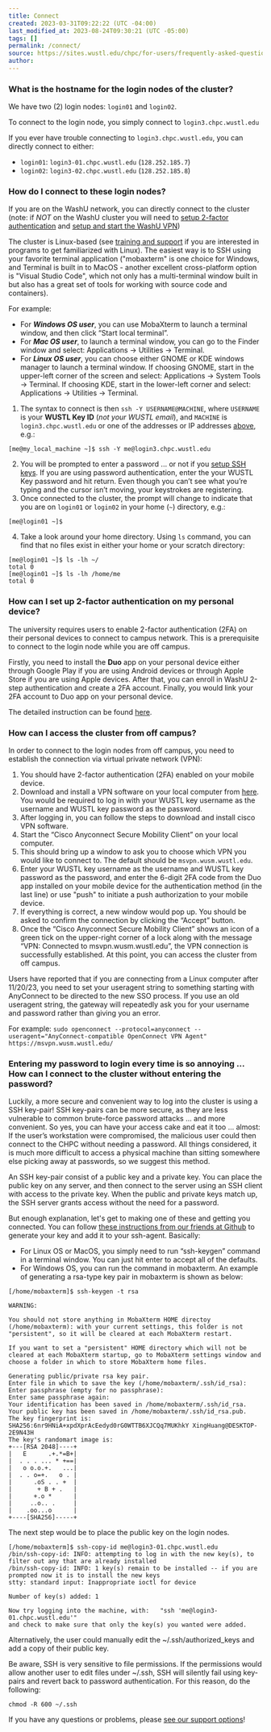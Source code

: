 ```yaml
---
title: Connect
created: 2023-03-31T09:22:22 (UTC -04:00)
last_modified_at: 2023-08-24T09:30:21 (UTC -05:00)
tags: []
permalink: /connect/
source: https://sites.wustl.edu/chpc/for-users/frequently-asked-questions-faq/connecting-to-login-nodes-1/
author:
---
```


### What is the hostname for the login nodes of the cluster?

We have two (2) login nodes: `login01` and `login02`.

To connect to the login node, you simply connect to `login3.chpc.wustl.edu`

If you ever have trouble connecting to `login3.chpc.wustl.edu`, you can directly connect to either:
- `login01`: `login3-01.chpc.wustl.edu` (`128.252.185.7`)
- `login02`: `login3-02.chpc.wustl.edu` (`128.252.185.8`)

### How do I connect to these login nodes?
If you are on the WashU network, you can directly connect to the cluster (note: if _NOT_ on the WashU cluster you will need to [setup 2-factor authentication](#how-can-i-set-up-2-factor-authentication-on-my-personal-device) and [setup and start the WashU VPN](#how-can-i-access-the-cluster-from-off-campus))

The cluster is Linux-based (see [training and support](training-and-support.md) if you are interested in programs to get familiarized with Linux). The easiest way is to SSH using your favorite terminal application ("mobaxterm" is one choice for Windows, and Terminal is built in to MacOS - another excellent cross-platform option is "Visual Studio Code", which not only has a multi-terminal window built in but also has a great set of tools for working with source code and containers).

For example:
* For _**Windows OS user**_, you can use MobaXterm to launch a terminal window, and then click “Start local terminal”.
* For _**Mac OS user**_, to launch a terminal window, you can go to the Finder window and select: Applications -> Utilities -> Terminal.
* For _**Linux OS user**_, you can choose either GNOME or KDE windows manager to launch a terminal window. If choosing GNOME, start in the upper-left corner of the screen and select:
Applications -> System Tools -> Terminal. If choosing KDE, start in the lower-left corner and select: Applications -> Utilities -> Terminal.

1. The syntax to connect is then `ssh -Y USERNAME@MACHINE`, where `USERNAME` is your **WUSTL Key ID** (_not your WUSTL email_), and `MACHINE` is `login3.chpc.wustl.edu` or one of the addresses or IP addresses [above](#how-do-i-connect-to-these-login-nodes), e.g.:
```
[me@my_local_machine ~]$ ssh -Y me@login3.chpc.wustl.edu
```
2. You will be prompted to enter a password ... or not if you [setup SSH keys](#entering-my-password-to-login-every-time-is-so-annoying--how-can-i-connect-to-the-cluster-without-entering-the-password). If you are using password authentication, enter the your WUSTL Key password and hit return. Even though you can’t see what you’re typing and the cursor isn’t moving,
your keystrokes are registering.
3. Once connected to the cluster, the prompt will change to indicate that you are on `login01` or `login02` in your home (`~`) directory, e.g.:
```
[me@login01 ~]$
```
4. Take a look around your home directory. Using `ls` command, you can find that no files exist in either your home or your scratch directory:
```
[me@login01 ~]$ ls -lh ~/
total 0
[me@login01 ~]$ ls -lh /home/me
total 0
```

### How can I set up 2-factor authentication on my personal device?

The university requires users to enable 2-factor authentication (2FA) on their personal devices to connect to campus network. This is a prerequisite to connect to the login node while you are off campus.

Firstly, you need to install the **Duo** app on your personal device either through Google Play if you are using Android devices or through Apple Store if you are using Apple devices. After that, you can enroll in WashU 2-step authentication and create a 2FA account. Finally, you would link your 2FA account to Duo app on your personal device.

The detailed instruction can be found [here](https://it.wustl.edu/items/2fa-enrollment/).

### How can I access the cluster from off campus?

In order to connect to the login nodes from off campus, you need to establish the connection via virtual private network (VPN):
1. You should have 2-factor authentication (2FA) enabled on your mobile device.
2. Download and install a VPN software on your local computer from [here](https://msvpn.wusm.wustl.edu/). You would be required to log in with your WUSTL key username as the username and WUSTL key password as the password.
3. After logging in, you can follow the steps to download and install cisco VPN software.
4. Start the “Cisco Anyconnect Secure Mobility Client” on your local computer.
5. This should bring up a window to ask you to choose which VPN you would like to connect to. The default should be `msvpn.wusm.wustl.edu`.
6. Enter your WUSTL key username as the username and WUSTL key password as the password, and enter the 6-digit 2FA code from the Duo app installed on your mobile device for the authentication method (in the last line) or use "push" to initiate a push authorization to your mobile device.
7. If everything is correct, a new window would pop up. You should be asked to confirm the connection by clicking the “Accept” button.
8. Once the “Cisco Anyconnect Secure Mobility Client” shows an icon of a green tick on the upper-right corner of a lock along with the message “VPN: Connected to msvpn.wusm.wustl.edu”, the VPN connection is successfully established. At this point, you can access the cluster from off campus.

Users have reported that if you are connecting from a Linux computer after 11/20/23, you need to set your useragent string to something starting with AnyConnect to be directed to the new SSO process. If you use an old useragent string, the gateway will repeatedly ask you for your username and password rather than giving you an error.

For example: `sudo openconnect --protocol=anyconnect --useragent="AnyConnect-compatible OpenConnect VPN Agent" https://msvpn.wusm.wustl.edu/`

### Entering my password to login every time is so annoying ... How can I connect to the cluster without entering the password?

Luckily, a more secure and convenient way to log into the cluster is using a SSH key-pair! SSH key-pairs can be more secure, as they are less vulnerable to common brute-force password attacks ... and more convenient. So yes, you can have your access cake and eat it too ... almost: If the user’s workstation were compromised, the malicious user could then connect to the CHPC without needing a password. All things considered, it is much more difficult to access a physical machine than sitting somewhere else picking away at passwords, so we suggest this method.

An SSH key-pair consist of a public key and a private key. You can place the public key on any server, and then connect to the server using an SSH client with access to the private key. When the public and private keys match up, the SSH server grants access without the need for a password.

But enough explanation, let's get to making one of these and getting you connected. You can follow [these instructions from our friends at Github](https://docs.github.com/en/authentication/connecting-to-github-with-ssh/generating-a-new-ssh-key-and-adding-it-to-the-ssh-agent) to generate your key and add it to your ssh-agent. Basically:
* For Linux OS or MacOS, you simply need to run “ssh-keygen” command in a terminal window. You can just hit enter to accept all of the defaults.
* For Windows OS, you can run the command in mobaxterm. An example of generating a rsa-type key pair in mobaxterm is shown as below:

```
[/home/mobaxterm]$ ssh-keygen -t rsa

WARNING:

You should not store anything in MobaXterm HOME directoy (/home/mobaxterm): with your current settings, this folder is not "persistent", so it will be cleared at each MobaXterm restart.

If you want to set a "persistent" HOME directory which will not be cleared at each MobaXterm startup, go to MobaXterm settings window and choose a folder in which to store MobaXterm home files.

Generating public/private rsa key pair.
Enter file in which to save the key (/home/mobaxterm/.ssh/id_rsa):
Enter passphrase (empty for no passphrase):
Enter same passphrase again:
Your identification has been saved in /home/mobaxterm/.ssh/id_rsa.
Your public key has been saved in /home/mobaxterm/.ssh/id_rsa.pub.
The key fingerprint is:
SHA256:6nr9HNiA+xpdXprAcEedyd0rG0WTTB6XJCQq7MUKhkY XingHuang@DESKTOP-2E9N43H
The key's randomart image is:
+---[RSA 2048]----+
|   E      .+.*=B+|
|  . . . ... * +==|
|   o o.o.+.   ...|
|  . . o=+.   o . |
|      .oS . . +  |
|       + B + .   |
|      +.o *      |
|     ..o.. .     |
|    .oo...o      |
+----[SHA256]-----+
```

The next step would be to place the public key on the login nodes.

```
[/home/mobaxterm]$ ssh-copy-id me@login3-01.chpc.wustl.edu
/bin/ssh-copy-id: INFO: attempting to log in with the new key(s), to filter out any that are already installed
/bin/ssh-copy-id: INFO: 1 key(s) remain to be installed -- if you are prompted now it is to install the new keys
stty: standard input: Inappropriate ioctl for device

Number of key(s) added: 1

Now try logging into the machine, with:   "ssh 'me@login3-01.chpc.wustl.edu'"
and check to make sure that only the key(s) you wanted were added.
```

Alternatively, the user could manually edit the ~/.ssh/authorized\_keys and add a copy of their public key.

Be aware, SSH is very sensitive to file permissions. If the permissions would allow another user to edit files under ~/.ssh, SSH will silently fail using key-pairs and revert back to password authentication. For this reason, do the following:
```
chmod -R 600 ~/.ssh
```

If you have any questions or problems, please [see our support options](../getting-started/training-and-support.md)!
